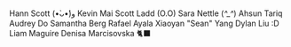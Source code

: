 Hann Scott (•̀ᴗ•́)و
Kevin Mai
Scott Ladd (O.O)
Sara Nettle (*^_^*)
Ahsun Tariq
Audrey Do
Samantha Berg
Rafael Ayala
Xiaoyan "Sean" Yang
Dylan Liu :D
Liam Maguire
Denisa Marcisovska 🐈‍⬛

